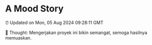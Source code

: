 # A Mood Story

⏰ Updated on Mon, 05 Aug 2024 09:28:11 GMT

💭 Thought: Mengerjakan proyek ini bikin semangat, semoga hasilnya memuaskan.

